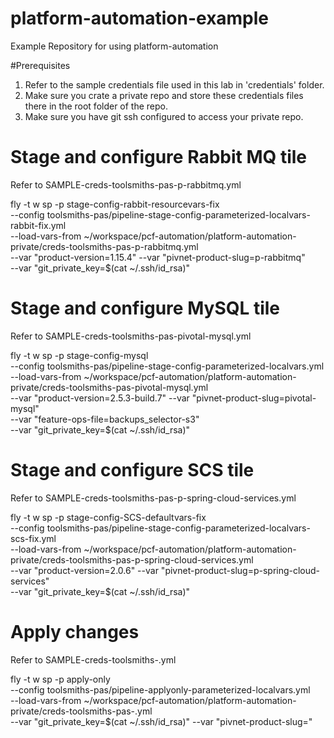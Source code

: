 # platform-automation-example
Example Repository for using platform-automation

#Prerequisites

1. Refer to the sample credentials file used in this lab in 'credentials' folder.
2. Make sure you crate a private repo and store these credentials files there in the root folder of the repo.
3. Make sure you have git ssh configured to access your private repo.
 
# Stage and configure Rabbit MQ tile

Refer to SAMPLE-creds-toolsmiths-pas-p-rabbitmq.yml

fly -t w sp -p stage-config-rabbit-resourcevars-fix \
--config toolsmiths-pas/pipeline-stage-config-parameterized-localvars-rabbit-fix.yml \
--load-vars-from ~/workspace/pcf-automation/platform-automation-private/creds-toolsmiths-pas-p-rabbitmq.yml \
--var "product-version=1.15.4" --var "pivnet-product-slug=p-rabbitmq" \
--var "git_private_key=$(cat ~/.ssh/id_rsa)"

# Stage and configure MySQL tile

Refer to SAMPLE-creds-toolsmiths-pas-pivotal-mysql.yml

fly -t w sp -p stage-config-mysql \
--config toolsmiths-pas/pipeline-stage-config-parameterized-localvars.yml \
--load-vars-from ~/workspace/pcf-automation/platform-automation-private/creds-toolsmiths-pas-pivotal-mysql.yml \
--var "product-version=2.5.3-build.7" --var "pivnet-product-slug=pivotal-mysql" \
--var "feature-ops-file=backups_selector-s3" \
--var "git_private_key=$(cat ~/.ssh/id_rsa)"

# Stage and configure SCS tile

Refer to SAMPLE-creds-toolsmiths-pas-p-spring-cloud-services.yml

fly -t w sp -p stage-config-SCS-defaultvars-fix \
--config toolsmiths-pas/pipeline-stage-config-parameterized-localvars-scs-fix.yml \
--load-vars-from ~/workspace/pcf-automation/platform-automation-private/creds-toolsmiths-pas-p-spring-cloud-services.yml \
--var "product-version=2.0.6" --var "pivnet-product-slug=p-spring-cloud-services" \
--var "git_private_key=$(cat ~/.ssh/id_rsa)"

# Apply changes

Refer to SAMPLE-creds-toolsmiths-.yml

fly -t w sp -p apply-only \
--config toolsmiths-pas/pipeline-applyonly-parameterized-localvars.yml \
--load-vars-from ~/workspace/pcf-automation/platform-automation-private/creds-toolsmiths-pas-.yml \
--var "git_private_key=$(cat ~/.ssh/id_rsa)" --var "pivnet-product-slug="
